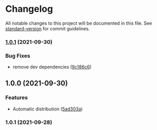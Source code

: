 # Changelog

All notable changes to this project will be documented in this file. See [standard-version](https://github.com/conventional-changelog/standard-version) for commit guidelines.

### [1.0.1](https://www.github.com/navikt/fhir-questionnaires/compare/NAV-06-03-04-v1.0.0...NAV-06-03-04-v1.0.1) (2021-09-30)


### Bug Fixes

* remove dev dependencies ([9c186c6](https://www.github.com/navikt/fhir-questionnaires/commit/9c186c62e1526a863456b9714efe6d3a204b6335))

## 1.0.0 (2021-09-30)


### Features

* Automatic distribution ([5ad303a](https://www.github.com/navikt/fhir-questionnaires/commit/5ad303af0dfa2cf0c1a47327b097c33a420e7b7c))

### 1.0.1 (2021-09-28)
